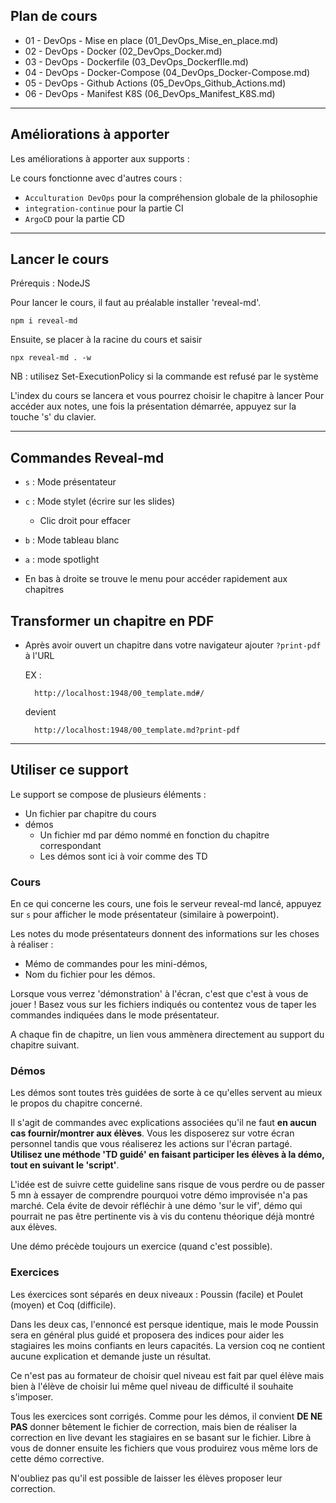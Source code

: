 ## Plan de cours

- 01 - DevOps - Mise en place (01_DevOps_Mise_en_place.md)
- 02 - DevOps - Docker (02_DevOps_Docker.md)
- 03 - DevOps - Dockerfile (03_DevOps_DockerfIle.md)
- 04 - DevOps - Docker-Compose (04_DevOps_Docker-Compose.md)
- 05 - DevOps - Github Actions (05_DevOps_Github_Actions.md)
- 06 - DevOps - Manifest K8S (06_DevOps_Manifest_K8S.md)

---

## Améliorations à apporter

Les améliorations à apporter aux supports :

Le cours fonctionne avec d'autres cours :
  - `Acculturation DevOps` pour la compréhension globale de la philosophie
  - `integration-continue` pour la partie CI
  - `ArgoCD` pour la partie CD

---

## Lancer le cours

Prérequis : NodeJS

Pour lancer le cours, il faut au préalable installer 'reveal-md'.

```shell
npm i reveal-md

```

Ensuite, se placer à la racine du cours et saisir

```shell
npx reveal-md . -w 
```
NB : utilisez Set-ExecutionPolicy si la commande est refusé par le système

L'index du cours se lancera et vous pourrez choisir le chapitre à lancer
Pour accéder aux notes, une fois la présentation démarrée, appuyez sur la touche 's' du clavier.

---

## Commandes Reveal-md

- `s` : Mode présentateur
- `c` : Mode stylet (écrire sur les slides)
  - Clic droit pour effacer
- `b` : Mode tableau blanc
- `a` : mode spotlight

- En bas à droite se trouve le menu pour accéder rapidement aux chapitres

## Transformer un chapitre en PDF

- Après avoir ouvert un chapitre dans votre navigateur ajouter `?print-pdf` à l'URL

  EX :
  
        http://localhost:1948/00_template.md#/

  devient
  
        http://localhost:1948/00_template.md?print-pdf
  
---

## Utiliser ce support

Le support se compose de plusieurs éléments :

- Un fichier par chapitre du cours
- démos
  - Un fichier md par démo nommé en fonction du chapitre correspondant
  - Les démos sont ici à voir comme des TD


### Cours

En ce qui concerne les cours, une fois le serveur reveal-md lancé, appuyez sur `s` pour afficher le mode présentateur (similaire à powerpoint).

Les notes du mode présentateurs donnent des informations sur les choses à réaliser :

- Mémo de commandes pour les mini-démos,
- Nom du fichier pour les démos.

Lorsque vous verrez 'démonstration' à l'écran, c'est que c'est à vous de jouer ! Basez vous sur les fichiers indiqués ou contentez vous de taper les commandes indiquées dans le mode présentateur.

A chaque fin de chapitre, un lien vous ammènera directement au support du chapitre suivant.

### Démos

Les démos sont toutes très guidées de sorte à ce qu'elles servent au mieux le propos du chapitre concerné.

Il s'agit de commandes avec explications associées qu'il ne faut **en aucun cas fournir/montrer aux élèves**. Vous les disposerez sur votre écran personnel tandis que vous réaliserez les actions sur l'écran partagé. **Utilisez une méthode 'TD guidé' en faisant participer les élèves à la démo, tout en suivant le 'script'**. 

L'idée est de suivre cette guideline sans risque de vous perdre ou de passer 5 mn à essayer de comprendre pourquoi votre démo improvisée n'a pas marché.
Cela évite de devoir réfléchir à une démo 'sur le vif', démo qui pourrait ne pas être pertinente vis à vis du contenu théorique déjà montré aux élèves.

Une démo précède toujours un exercice (quand c'est possible).

### Exercices

Les éxercices sont séparés en deux niveaux : Poussin (facile) et Poulet (moyen) et Coq (difficile).

Dans les deux cas, l'ennoncé est persque identique, mais le mode Poussin sera en général plus guidé et proposera des indices pour aider les stagiaires les moins confiants en leurs capacités.
La version coq ne contient aucune explication et demande juste un résultat. 

Ce n'est pas au formateur de choisir quel niveau est fait par quel élève mais bien à l'élève de choisir lui même quel niveau de difficulté il souhaite s'imposer.

Tous les exercices sont corrigés. Comme pour les démos, il convient **DE NE PAS** donner bêtement le fichier de correction, mais bien de réaliser la correction en live devant les stagiaires en se basant sur le fichier.
Libre à vous de donner ensuite les fichiers que vous produirez vous même lors de cette démo corrective.

N'oubliez pas qu'il est possible de laisser les élèves proposer leur correction.
